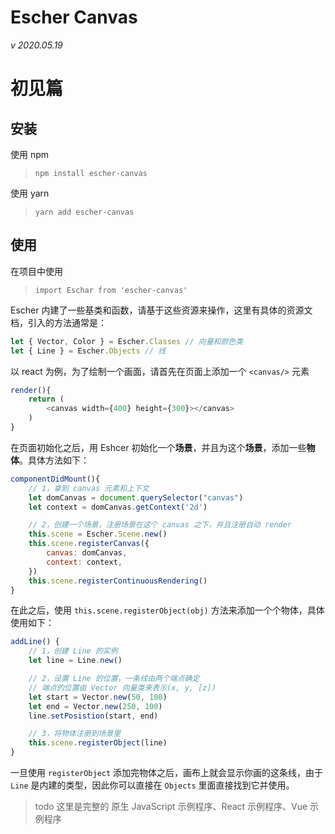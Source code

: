 # Escher Canvas
*v 2020.05.19*

# 初见篇

## 安装
使用 npm
> `npm install escher-canvas`

使用 yarn
> `yarn add escher-canvas`

## 使用
在项目中使用
> `import Eschar from 'escher-canvas'`

Escher 内建了一些基类和函数，请基于这些资源来操作，这里有具体的资源文档，引入的方法通常是：
```javascript
let { Vector, Color } = Escher.Classes // 向量和颜色类
let { Line } = Escher.Objects // 线
```


以 react 为例，为了绘制一个画面，请首先在页面上添加一个 `<canvas/>` 元素
```javascript
render(){
    return (
        <canvas width={400} height={300}></canvas>
    )
}
```
在页面初始化之后，用 Eshcer 初始化一个**场景**，并且为这个**场景**，添加一些**物体**。具体方法如下：

```javascript
componentDidMount(){
    // 1，拿到 canvas 元素和上下文
    let domCanvas = document.querySelector("canvas")
    let context = domCanvas.getContext('2d')

    // 2，创建一个场景，注册场景在这个 canvas 之下，并且注册自动 render
    this.scene = Escher.Scene.new()
    this.scene.registerCanvas({
        canvas: domCanvas,
        context: context,
    })
    this.scene.registerContinuousRendering()
}
```

在此之后，使用 `this.scene.registerObject(obj)` 方法来添加一个个物体，具体使用如下：

```javascript
addLine() {
    // 1，创建 Line 的实例
    let line = Line.new()

    // 2，设置 Line 的位置，一条线由两个端点确定
    // 端点的位置由 Vector 向量类来表示(x, y, [z])
    let start = Vector.new(50, 100)
    let end = Vector.new(250, 100)
    line.setPosistion(start, end)

    // 3，将物体注册到场景里
    this.scene.registerObject(line)
}
```

一旦使用 `registerObject` 添加完物体之后，画布上就会显示你画的这条线，由于 `Line` 是内建的类型，因此你可以直接在 `Objects` 里面直接找到它并使用。

> todo 这里是完整的 原生 JavaScript 示例程序、React 示例程序、Vue 示例程序

